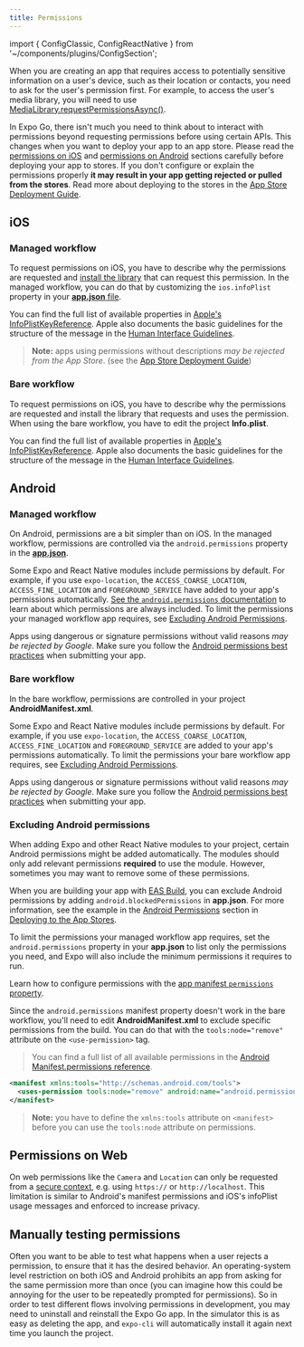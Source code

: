 ```yaml
---
title: Permissions
---
```


import { ConfigClassic, ConfigReactNative } from '~/components/plugins/ConfigSection';

When you are creating an app that requires access to potentially sensitive information on a user's device, such as their location or contacts, you need to ask for the user's permission first. For example, to access the user's media library, you will need to use [MediaLibrary.requestPermissionsAsync()](../../versions/latest/sdk/media-library.md#medialibraryrequestpermissionsasync).

In Expo Go, there isn't much you need to think about to interact with permissions beyond requesting permissions before using certain APIs. This changes when you want to deploy your app to an app store. Please read the [permissions on iOS](#ios) and [permissions on Android](#android) sections carefully before deploying your app to stores. If you don't configure or explain the permissions properly **it may result in your app getting rejected or pulled from the stores**. Read more about deploying to the stores in the [App Store Deployment Guide](../../../distribution/app-stores.md#system-permissions-dialogs-on-ios).

## iOS

### Managed workflow

To request permissions on iOS, you have to describe why the permissions are requested and [install the library](#permissions-and-required-packages-on-ios) that can request this permission. In the managed workflow, you can do that by customizing the `ios.infoPlist` property in your [**app.json** file](../../../workflow/configuration.md#ios).

You can find the full list of available properties in [Apple's InfoPlistKeyReference](https://developer.apple.com/library/archive/documentation/General/Reference/InfoPlistKeyReference/Articles/CocoaKeys.html#//apple_ref/doc/uid/TP40009251-SW1). Apple also documents the basic guidelines for the structure of the message in the [Human Interface Guidelines](https://developer.apple.com/design/human-interface-guidelines/ios/app-architecture/requesting-permission/).

> **Note:** apps using permissions without descriptions _may be rejected from the App Store_. (see the [App Store Deployment Guide](../../../distribution/app-stores.md#system-permissions-dialogs-on-ios))

### Bare workflow

To request permissions on iOS, you have to describe why the permissions are requested and install the library that requests and uses the permission. When using the bare workflow, you have to edit the project **Info.plist**.

You can find the full list of available properties in [Apple's InfoPlistKeyReference](https://developer.apple.com/library/archive/documentation/General/Reference/InfoPlistKeyReference/Articles/CocoaKeys.html#//apple_ref/doc/uid/TP40009251-SW1). Apple also documents the basic guidelines for the structure of the message in the [Human Interface Guidelines](https://developer.apple.com/design/human-interface-guidelines/ios/app-architecture/requesting-permission/).

## Android

### Managed workflow

On Android, permissions are a bit simpler than on iOS. In the managed workflow, permissions are controlled via the `android.permissions` property in the [**app.json**](/versions/latest/config/app/#android).

Some Expo and React Native modules include permissions by default. For example, if you use `expo-location`, the `ACCESS_COARSE_LOCATION`, `ACCESS_FINE_LOCATION` and `FOREGROUND_SERVICE` have added to your app's permissions automatically. [See the `android.permissions` documentation](/versions/latest/config/app.md#permissions) to learn about which permissions are always included. To limit the permissions your managed workflow app requires, see [Excluding Android Permissions](#excluding-android-permissions).

Apps using dangerous or signature permissions without valid reasons _may be rejected by Google_. Make sure you follow the [Android permissions best practices](https://developer.android.com/training/permissions/usage-notes) when submitting your app.

### Bare workflow

In the bare workflow, permissions are controlled in your project **AndroidManifest.xml**.

Some Expo and React Native modules include permissions by default. For example, if you use `expo-location`, the `ACCESS_COARSE_LOCATION`, `ACCESS_FINE_LOCATION` and `FOREGROUND_SERVICE` are added to your app's permissions automatically. To limit the permissions your bare workflow app requires, see [Excluding Android Permissions](#excluding-android-permissions).

Apps using dangerous or signature permissions without valid reasons _may be rejected by Google_. Make sure you follow the [Android permissions best practices](https://developer.android.com/training/permissions/usage-notes) when submitting your app.

### Excluding Android permissions

When adding Expo and other React Native modules to your project, certain Android permissions might be added automatically. The modules should only add relevant permissions **required** to use the module. However, sometimes you may want to remove some of these permissions.

When you are building your app with [EAS Build](/build/introduction/), you can exclude Android permissions by adding `android.blockedPermissions` in **app.json**. For more information, see the example in the [Android Permissions](https://docs.expo.dev/distribution/app-stores/#android-permissions) section in [Deploying to the App Stores](https://docs.expo.dev/distribution/app-stores).

<ConfigClassic>

To limit the permissions your managed workflow app requires, set the `android.permissions` property in your **app.json** to list only the permissions you need, and Expo will also include the minimum permissions it requires to run.

Learn how to configure permissions with the [app manifest `permissions` property](/versions/latest/config/app/#permissions).

</ConfigClassic>

<ConfigReactNative>

Since the `android.permissions` manifest property doesn't work in the bare workflow, you'll need to edit **AndroidManifest.xml** to exclude specific permissions from the build. You can do that with the `tools:node="remove"` attribute on the `<use-permission>` tag.

> You can find a full list of all available permissions in the [Android Manifest.permissions reference](https://developer.android.com/reference/android/Manifest.permission).

```xml
<manifest xmlns:tools="http://schemas.android.com/tools">
  <uses-permission tools:node="remove" android:name="android.permission.ACCESS_FINE_LOCATION" />
</manifest>
```

> **Note:** you have to define the `xmlns:tools` attribute on `<manifest>` before you can use the `tools:node` attribute on permissions.

</ConfigReactNative>

## Permissions on Web

On web permissions like the `Camera` and `Location` can only be requested from a [secure context](https://developer.mozilla.org/en-US/docs/Web/Security/Secure_Contexts#When_is_a_context_considered_secure), e.g. using `https://` or `http://localhost`. This limitation is similar to Android's manifest permissions and iOS's infoPlist usage messages and enforced to increase privacy.

## Manually testing permissions

Often you want to be able to test what happens when a user rejects a permission, to ensure that it has the desired behavior. An operating-system level restriction on both iOS and Android prohibits an app from asking for the same permission more than once (you can imagine how this could be annoying for the user to be repeatedly prompted for permissions). So in order to test different flows involving permissions in development, you may need to uninstall and reinstall the Expo Go app. In the simulator this is as easy as deleting the app, and `expo-cli` will automatically install it again next time you launch the project.
